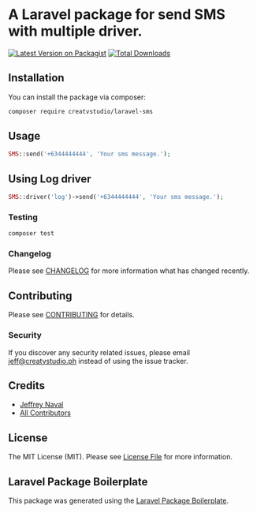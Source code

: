 # A Laravel package for send SMS with multiple driver.

[![Latest Version on Packagist](https://img.shields.io/packagist/v/creatvstudio/laravel-sms.svg?style=flat-square)](https://packagist.org/packages/creatvstudio/laravel-sms)
[![Total Downloads](https://img.shields.io/packagist/dt/creatvstudio/laravel-sms.svg?style=flat-square)](https://packagist.org/packages/creatvstudio/laravel-sms)

## Installation

You can install the package via composer:

```bash
composer require creatvstudio/laravel-sms
```

## Usage

``` php
SMS::send('+6344444444', 'Your sms message.');
```

## Using Log driver

``` php
SMS::driver('log')->send('+6344444444', 'Your sms message.');
```

### Testing

``` bash
composer test
```

### Changelog

Please see [CHANGELOG](CHANGELOG.md) for more information what has changed recently.

## Contributing

Please see [CONTRIBUTING](CONTRIBUTING.md) for details.

### Security

If you discover any security related issues, please email jeff@creatvstudio.ph instead of using the issue tracker.

## Credits

- [Jeffrey Naval](https://github.com/jeffreynaval)
- [All Contributors](../../contributors)

## License

The MIT License (MIT). Please see [License File](LICENSE.md) for more information.

## Laravel Package Boilerplate

This package was generated using the [Laravel Package Boilerplate](https://laravelpackageboilerplate.com).
